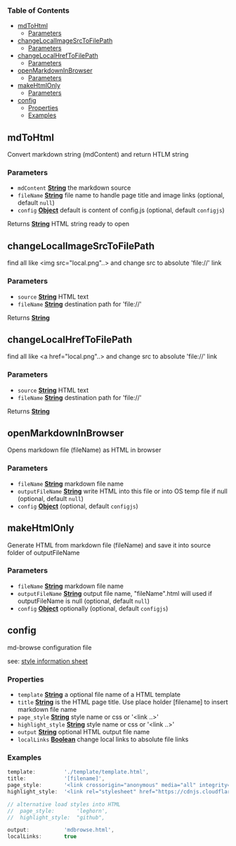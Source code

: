 <!-- Generated by documentation.js. Update this documentation by updating the source code. -->

### Table of Contents

-   [mdToHtml][1]
    -   [Parameters][2]
-   [changeLocalImageSrcToFilePath][3]
    -   [Parameters][4]
-   [changeLocalHrefToFilePath][5]
    -   [Parameters][6]
-   [openMarkdownInBrowser][7]
    -   [Parameters][8]
-   [makeHtmlOnly][9]
    -   [Parameters][10]
-   [config][11]
    -   [Properties][12]
    -   [Examples][13]

## mdToHtml

Convert markdown string (mdContent) and return HTLM string

### Parameters

-   `mdContent` **[String][14]** the markdown source
-   `fileName` **[String][14]** file name to handle page title and image links (optional, default `null`)
-   `config` **[Object][15]** default is content of config.js (optional, default `configjs`)

Returns **[String][14]** HTML string ready to open

## changeLocalImageSrcToFilePath

find all like &lt;img src="local.png"..> and change src to absolute 'file://' link

### Parameters

-   `source` **[String][14]** HTML text
-   `fileName` **[String][14]** destination path for 'file://'

Returns **[String][14]** 

## changeLocalHrefToFilePath

find all like &lt;a href="local.png"..> and change src to absolute 'file://' link

### Parameters

-   `source` **[String][14]** HTML text
-   `fileName` **[String][14]** destination path for 'file://'

Returns **[String][14]** 

## openMarkdownInBrowser

Opens markdown file (fileName) as HTML in browser

### Parameters

-   `fileName` **[String][14]** markdown file name
-   `outputFileName` **[String][14]** write HTML into this file or into OS temp file if null (optional, default `null`)
-   `config` **[Object][15]**  (optional, default `configjs`)

## makeHtmlOnly

Generate HTML from markdown file (fileName) and save it into source folder of outputFileName

### Parameters

-   `fileName` **[String][14]** markdown file name
-   `outputFileName` **[String][14]** output file name, "fileName".html will used if outputFileName is null (optional, default `null`)
-   `config` **[Object][15]** optionally (optional, default `configjs`)

## config

md-browse configuration file

<p>see: <a href="styles.html" alt="styles.html in docs folder">style information sheet</a></p>

### Properties

-   `template` **[String][14]** a optional file name of a HTML template
-   `title` **[String][14]** is the HTML page title. Use place holder [filename] to insert markdown file name
-   `page_style` **[String][14]** style name or css or '&lt;link ..>'
-   `highlight_style` **[String][14]** style name or css or '&lt;link ..>'
-   `output` **[String][14]** optional HTML output file name
-   `localLinks` **[Boolean][16]** change local links to absolute file links

### Examples

```javascript
template:         './template/template.html',
title:            '[filename]',
page_style:       '<link crossorigin="anonymous" media="all" integrity="sha512-57B1/u8hPZmZ1VZDgsTj3398brAST9KDu9LFbhOjwXTfrz15sjyxcScwUdkgHK9MEZlOM4e4ScJeEXhYJ66IXg==" rel="stylesheet" href="https://assets-cdn.github.com/assets/github-a293861d7523c471be7783b3b5ffb601.css" />',
highlight_style:  '<link rel="stylesheet" href="https://cdnjs.cloudflare.com/ajax/libs/highlight.js/9.13.1/styles/github.min.css" integrity="sha256-3YM6A3pH4QFCl9WbSU8oXF5N6W/2ylvW0o2g+Z6TmLQ=" crossorigin="anonymous" />',

// alternative load styles into HTML  
//  page_style:       'leghorn',
//  highlight_style:  "github",

output:           'mdbrowse.html',
localLinks:       true
```

[1]: #mdtohtml

[2]: #parameters

[3]: #changelocalimagesrctofilepath

[4]: #parameters-1

[5]: #changelocalhreftofilepath

[6]: #parameters-2

[7]: #openmarkdowninbrowser

[8]: #parameters-3

[9]: #makehtmlonly

[10]: #parameters-4

[11]: #config

[12]: #properties

[13]: #examples

[14]: https://developer.mozilla.org/docs/Web/JavaScript/Reference/Global_Objects/String

[15]: https://developer.mozilla.org/docs/Web/JavaScript/Reference/Global_Objects/Object

[16]: https://developer.mozilla.org/docs/Web/JavaScript/Reference/Global_Objects/Boolean
